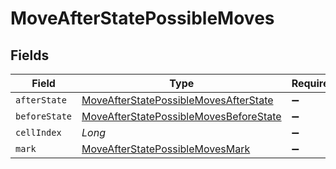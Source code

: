 # MoveAfterStatePossibleMoves


## Fields

| Field                                                                                                   | Type                                                                                                    | Required                                                                                                | Description                                                                                             |
| ------------------------------------------------------------------------------------------------------- | ------------------------------------------------------------------------------------------------------- | ------------------------------------------------------------------------------------------------------- | ------------------------------------------------------------------------------------------------------- |
| `afterState`                                                                                            | [MoveAfterStatePossibleMovesAfterState](../../models/shared/MoveAfterStatePossibleMovesAfterState.md)   | :heavy_minus_sign:                                                                                      | N/A                                                                                                     |
| `beforeState`                                                                                           | [MoveAfterStatePossibleMovesBeforeState](../../models/shared/MoveAfterStatePossibleMovesBeforeState.md) | :heavy_minus_sign:                                                                                      | N/A                                                                                                     |
| `cellIndex`                                                                                             | *Long*                                                                                                  | :heavy_minus_sign:                                                                                      | N/A                                                                                                     |
| `mark`                                                                                                  | [MoveAfterStatePossibleMovesMark](../../models/shared/MoveAfterStatePossibleMovesMark.md)               | :heavy_minus_sign:                                                                                      | N/A                                                                                                     |